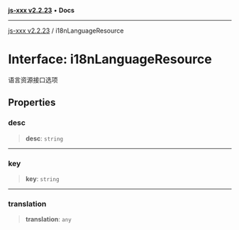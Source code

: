 [**js-xxx v2.2.23**](../README.md) • **Docs**

***

[js-xxx v2.2.23](../README.md) / i18nLanguageResource

# Interface: i18nLanguageResource

语言资源接口选项

## Properties

### desc

> **desc**: `string`

***

### key

> **key**: `string`

***

### translation

> **translation**: `any`
